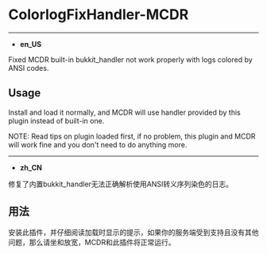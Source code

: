 # ColorlogFixHandler-MCDR
---
- **en_US**

Fixed MCDR built-in bukkit_handler not work properly with logs colored by ANSI codes.

## Usage
Install and load it normally, and MCDR will use handler provided by this plugin instead of built-in one.

NOTE: Read tips on plugin loaded first, if no problem, this plugin and MCDR will work fine and you don't need to do anything more.

---
- **zh_CN**

修复了内置bukkit_handler无法正确解析使用ANSI转义序列染色的日志。

## 用法
安装此插件，并仔细阅读加载时显示的提示，如果你的服务端受到支持且没有其他问题，那么请坐和放宽，MCDR和此插件将正常运行。


